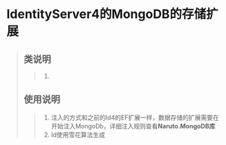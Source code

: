 ﻿# <b>IdentityServer4的MongoDB的存储扩展</b>
>## 类说明
>> 1.
>## 使用说明
>> 1. 注入的方式和之前的Id4的EF扩展一样，数据存储的扩展需要在开始注入MongoDb，详细注入规则查看<b>Naruto.MongoDB库</b>
>>2. Id使用雪花算法生成
